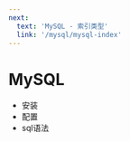 ```yaml
---
next:
  text: 'MySQL - 索引类型'
  link: '/mysql/mysql-index'
---
```

# MySQL <Badge type="tip" text="MySQL" />

- 安装
- 配置
- sql语法